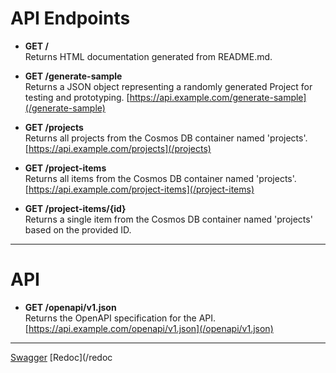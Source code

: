 # API Endpoints

- **GET /**  
  Returns HTML documentation generated from README.md.

- **GET /generate-sample**  
  Returns a JSON object representing a randomly generated Project for testing and prototyping.
  [https://api.example.com/generate-sample](/generate-sample)


- **GET /projects**  
  Returns all projects from the Cosmos DB container named 'projects'.
  [https://api.example.com/projects](/projects)

- **GET /project-items**  
  Returns all items from the Cosmos DB container named 'projects'.
  [https://api.example.com/project-items](/project-items)

- **GET /project-items/{id}**  
  Returns a single item from the Cosmos DB container named 'projects' based on the provided ID.
---

# API 

- **GET /openapi/v1.json**  
  Returns the OpenAPI specification for the API.
  [https://api.example.com/openapi/v1.json](/openapi/v1.json)
---

  [Swagger](/swagger) 
  [Redoc](/redoc
